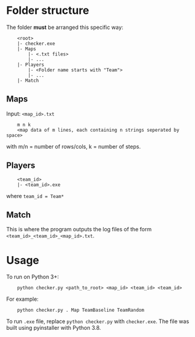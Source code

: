 # Folder structure

The folder **must** be arranged this specific way:

```
	<root>
	|- checker.exe
	|- Maps
		|- <.txt files>
		|- ...
	|- Players
		|- <Folder name starts with "Team">
		|- ...
	|- Match
```

## Maps

Input: ```<map_id>.txt```

```
	m n k
	<map data of m lines, each containing n strings seperated by space>
```

with m/n = number of rows/cols, k = number of steps.

## Players

```
	<team_id>
	|- <team_id>.exe
```

where ```team_id = Team*```

## Match

This is where the program outputs the log files of the form ```<team_id>_<team_id>_<map_id>.txt```.

# Usage

To run on Python 3+:
```
	python checker.py <path_to_root> <map_id> <team_id> <team_id>
```

For example:
```
	python checker.py . Map TeamBaseline TeamRandom
```

To run ```.exe``` file, replace ```python checker.py``` with ```checker.exe```. The file was built using pyinstaller with Python 3.8.